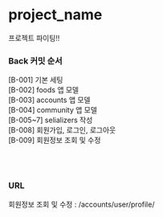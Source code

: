 # project_name

프로젝트 파이팅!!


### Back 커밋 순서

[B-001] 기본 세팅   
[B-002] foods 앱 모델   
[B-003] accounts 앱 모델    
[B-004] community 앱 모델   
[B-005~7] selializers 작성    
[B-008] 회원가입, 로그인, 로그아웃    
[B-009] 회원정보 조회 및 수정     


<br><br>

### URL

회원정보 조회 및 수정  : /accounts/user/profile/      
